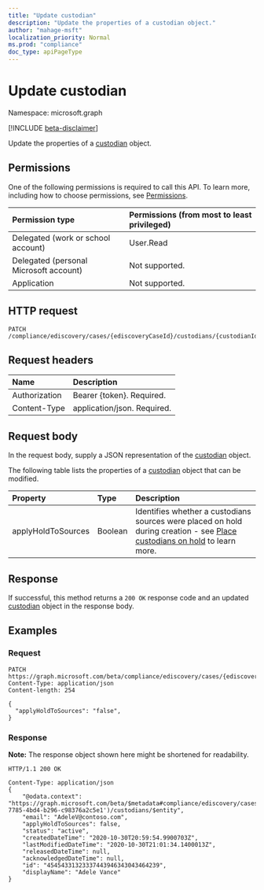 ```yaml
---
title: "Update custodian"
description: "Update the properties of a custodian object."
author: "mahage-msft"
localization_priority: Normal
ms.prod: "compliance"
doc_type: apiPageType
---
```


# Update custodian

Namespace: microsoft.graph

[!INCLUDE [beta-disclaimer](../../includes/beta-disclaimer.md)]

Update the properties of a [custodian](../resources/custodian.md) object.

## Permissions

One of the following permissions is required to call this API. To learn more, including how to choose permissions, see [Permissions](/graph/permissions-reference).

|Permission type|Permissions (from most to least privileged)|
|:---|:---|
|Delegated (work or school account)|User.Read|
|Delegated (personal Microsoft account)|Not supported.|
|Application|Not supported.|

## HTTP request

<!-- {
  "blockType": "ignored"
}
-->

``` http
PATCH /compliance/ediscovery/cases/{ediscoveryCaseId}/custodians/{custodianId}
```

## Request headers

|Name|Description|
|:---|:---|
|Authorization|Bearer {token}. Required.|
|Content-Type|application/json. Required.|

## Request body

In the request body, supply a JSON representation of the [custodian](../resources/custodian.md) object.

The following table lists the properties of a [custodian](../resources/custodian.md) object that can be modified.

|Property|Type|Description|
|:---|:---|:---|
|applyHoldToSources|Boolean|Identifies whether a custodians sources were placed on hold during creation - see [Place custodians on hold](https://docs.microsoft.com/microsoft-365/compliance/add-custodians-to-case#step-4-place-custodians-on-hold) to learn more.|

## Response

If successful, this method returns a `200 OK` response code and an updated [custodian](../resources/custodian.md) object in the response body.

## Examples

### Request

<!-- {
  "blockType": "request",
  "name": "update_custodian"
}
-->

``` http
PATCH https://graph.microsoft.com/beta/compliance/ediscovery/cases/{ediscoveryCaseId}/custodians/{custodianId}
Content-Type: application/json
Content-length: 254

{
  "applyHoldToSources": "false",
}
```

### Response

**Note:** The response object shown here might be shortened for readability.
<!-- {
  "blockType": "response",
  "truncated": true
}
-->

``` http
HTTP/1.1 200 OK

Content-Type: application/json
{
    "@odata.context": "https://graph.microsoft.com/beta/$metadata#compliance/ediscovery/cases('4c8f8f70-7785-4bd4-b296-c98376a2c5e1')/custodians/$entity",
    "email": "AdeleV@contoso.com",
    "applyHoldToSources": false,
    "status": "active",
    "createdDateTime": "2020-10-30T20:59:54.9900703Z",
    "lastModifiedDateTime": "2020-10-30T21:01:34.1400013Z",
    "releasedDateTime": null,
    "acknowledgedDateTime": null,
    "id": "45454331323337443946343043464239",
    "displayName": "Adele Vance"
}
```
